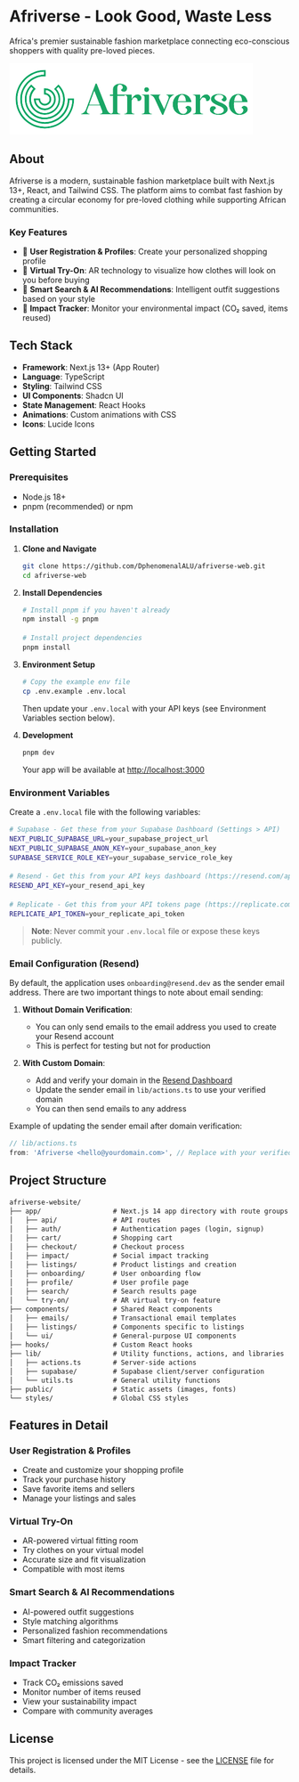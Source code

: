 # Afriverse - Look Good, Waste Less

Africa's premier sustainable fashion marketplace connecting eco-conscious shoppers with quality pre-loved pieces.

![Afriverse Logo](/public/images/afriverse-logo.png)

## About

Afriverse is a modern, sustainable fashion marketplace built with Next.js 13+, React, and Tailwind CSS. The platform aims to combat fast fashion by creating a circular economy for pre-loved clothing while supporting African communities.

### Key Features

- 👤 **User Registration & Profiles**: Create your personalized shopping profile
- 👗 **Virtual Try-On**: AR technology to visualize how clothes will look on you before buying
- 🤖 **Smart Search & AI Recommendations**: Intelligent outfit suggestions based on your style
- 💚 **Impact Tracker**: Monitor your environmental impact (CO₂ saved, items reused)

## Tech Stack

- **Framework**: Next.js 13+ (App Router)
- **Language**: TypeScript
- **Styling**: Tailwind CSS
- **UI Components**: Shadcn UI
- **State Management**: React Hooks
- **Animations**: Custom animations with CSS
- **Icons**: Lucide Icons

## Getting Started

### Prerequisites

- Node.js 18+
- pnpm (recommended) or npm

### Installation

1. **Clone and Navigate**
   ```bash
   git clone https://github.com/DphenomenalALU/afriverse-web.git
   cd afriverse-web
   ```

2. **Install Dependencies**
   ```bash
   # Install pnpm if you haven't already
   npm install -g pnpm

   # Install project dependencies
   pnpm install
   ```

3. **Environment Setup**
   ```bash
   # Copy the example env file
   cp .env.example .env.local
   ```
   
   Then update your `.env.local` with your API keys (see Environment Variables section below).

4. **Development**
   ```bash
   pnpm dev
   ```
   Your app will be available at [http://localhost:3000](http://localhost:3000)

### Environment Variables

Create a `.env.local` file with the following variables:

```bash
# Supabase - Get these from your Supabase Dashboard (Settings > API)
NEXT_PUBLIC_SUPABASE_URL=your_supabase_project_url
NEXT_PUBLIC_SUPABASE_ANON_KEY=your_supabase_anon_key
SUPABASE_SERVICE_ROLE_KEY=your_supabase_service_role_key

# Resend - Get this from your API keys dashboard (https://resend.com/api-keys)
RESEND_API_KEY=your_resend_api_key

# Replicate - Get this from your API tokens page (https://replicate.com/account/api-tokens)
REPLICATE_API_TOKEN=your_replicate_api_token
```

> **Note**: Never commit your `.env.local` file or expose these keys publicly.

### Email Configuration (Resend)

By default, the application uses `onboarding@resend.dev` as the sender email address. There are two important things to note about email sending:

1. **Without Domain Verification**: 
   - You can only send emails to the email address you used to create your Resend account
   - This is perfect for testing but not for production

2. **With Custom Domain**:
   - Add and verify your domain in the [Resend Dashboard](https://resend.com/domains)
   - Update the sender email in `lib/actions.ts` to use your verified domain
   - You can then send emails to any address

Example of updating the sender email after domain verification:
```ts
// lib/actions.ts
from: 'Afriverse <hello@yourdomain.com>', // Replace with your verified domain
```

## Project Structure

```
afriverse-website/
├── app/                  # Next.js 14 app directory with route groups
│   ├── api/              # API routes
│   ├── auth/             # Authentication pages (login, signup)
│   ├── cart/             # Shopping cart
│   ├── checkout/         # Checkout process
│   ├── impact/           # Social impact tracking
│   ├── listings/         # Product listings and creation
│   ├── onboarding/       # User onboarding flow
│   ├── profile/          # User profile page
│   ├── search/           # Search results page
│   └── try-on/           # AR virtual try-on feature
├── components/           # Shared React components
│   ├── emails/           # Transactional email templates
│   ├── listings/         # Components specific to listings
│   └── ui/               # General-purpose UI components
├── hooks/                # Custom React hooks
├── lib/                  # Utility functions, actions, and libraries
│   ├── actions.ts        # Server-side actions
│   ├── supabase/         # Supabase client/server configuration
│   └── utils.ts          # General utility functions
├── public/               # Static assets (images, fonts)
└── styles/               # Global CSS styles
```

## Features in Detail

### User Registration & Profiles
- Create and customize your shopping profile
- Track your purchase history
- Save favorite items and sellers
- Manage your listings and sales

### Virtual Try-On
- AR-powered virtual fitting room
- Try clothes on your virtual model
- Accurate size and fit visualization
- Compatible with most items

### Smart Search & AI Recommendations
- AI-powered outfit suggestions
- Style matching algorithms
- Personalized fashion recommendations
- Smart filtering and categorization

### Impact Tracker
- Track CO₂ emissions saved
- Monitor number of items reused
- View your sustainability impact
- Compare with community averages

## License

This project is licensed under the MIT License - see the [LICENSE](LICENSE) file for details.